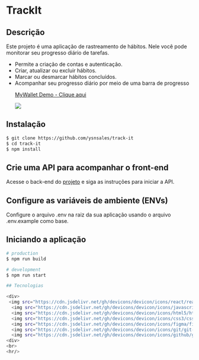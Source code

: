 # TrackIt

## Descrição
Este projeto é uma aplicação de rastreamento de hábitos. Nele você pode monitorar seu progresso diário de tarefas.
- Permite a criação de contas e autenticação.
- Criar, atualizar ou excluir hábitos.
- Marcar ou desmarcar hábitos concluídos.
- Acompanhar seu progresso diário por meio de uma barra de progresso
  <div>
    <a href="https://www.loom.com/share/acbbcc792dc0443bb134af310cee419a">
      <p>MyWallet Demo - Clique aqui</p>
    </a>
    <a href="https://www.loom.com/share/acbbcc792dc0443bb134af310cee419a">
      <img style="max-width:300px;" src="https://cdn.loom.com/sessions/thumbnails/acbbcc792dc0443bb134af310cee419a-with-play.gif">
    </a>
  </div>

## Instalação

```bash
$ git clone https://github.com/ysnsales/track-it
$ cd track-it
$ npm install
```

## Crie uma API para acompanhar o front-end
Acesse o back-end do [projeto](https://github.com/ysnsales/My-Wallet-back) e siga as instruções para iniciar a API.


## Configure as variáveis de ambiente (ENVs)
Configure o arquivo .env na raiz da sua aplicação usando o arquivo .env.example como base.

## Iniciando a aplicação

```bash
# production
$ npm run build

# development
$ npm run start

## Tecnologias

<div> 
 <img src="https://cdn.jsdelivr.net/gh/devicons/devicon/icons/react/react-original.svg" height="40" width="52" alt="react logo"  />
  <img src="https://cdn.jsdelivr.net/gh/devicons/devicon/icons/javascript/javascript-original.svg" height="40" width="52" alt="js logo"  />
  <img src="https://cdn.jsdelivr.net/gh/devicons/devicon/icons/html5/html5-original.svg" height="40" width="52" alt="html5 logo"  />
  <img src="https://cdn.jsdelivr.net/gh/devicons/devicon/icons/css3/css3-original.svg" height="40" width="52" alt="css3 logo"  />
  <img src="https://cdn.jsdelivr.net/gh/devicons/devicon/icons/figma/figma-original.svg" height="40" width="52" alt="figma logo"   />        
  <img src="https://cdn.jsdelivr.net/gh/devicons/devicon/icons/git/git-original.svg" height="40" width="52" alt="git logo"  />
  <img src="https://cdn.jsdelivr.net/gh/devicons/devicon/icons/github/github-original.svg" height="40" width="52" alt="github logo" /> 
<div>
<br>
<hr/>

